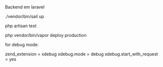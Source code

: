 Backend em laravel

./vendor/bin/sail up

php artisan test

php vendor/bin/vapor deploy production

for debug mode:

zend_extension = xdebug
xdebug.mode = debug
xdebug.start_with_request = yes
